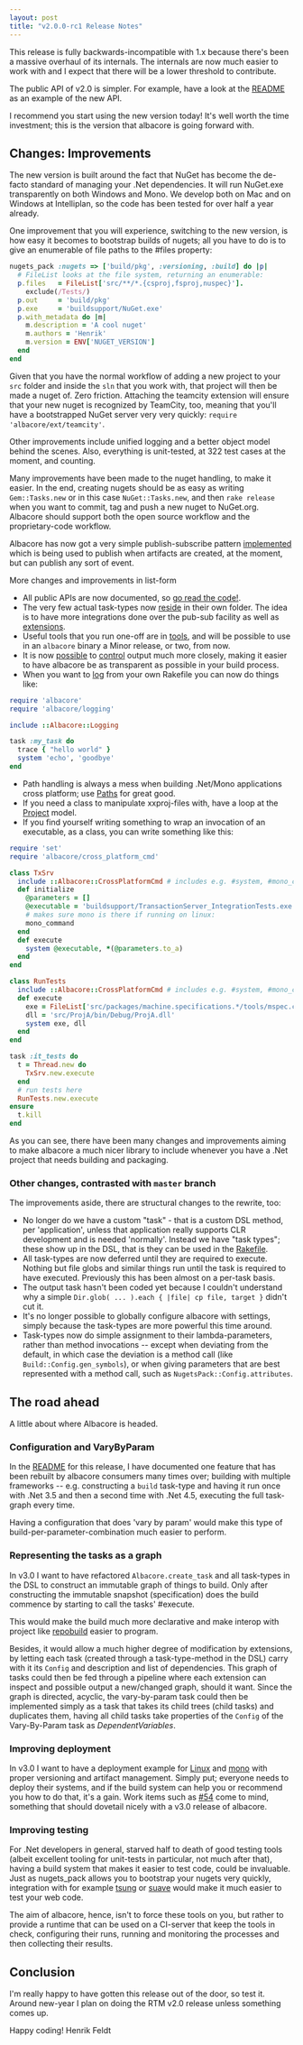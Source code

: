 ```yaml
---
layout: post
title: "v2.0.0-rc1 Release Notes"
---
```


This release is fully backwards-incompatible with 1.x because there's been a
massive overhaul of its internals. The internals are now much easier to work
with and I expect that there will be a lower threshold to contribute.

The public API of v2.0 is simpler. For example, have a look at the
[README](https://github.com/Albacore/albacore/blob/v2.0.0.rc.1/README.md) as an
example of the new API.

I recommend you start using the new version today! It's well worth the time
investment; this is the version that albacore is going forward with.

## Changes: Improvements

The new version is built around the fact that NuGet has become the de-facto
standard of managing your .Net dependencies. It will run NuGet.exe transparently
on both Windows and Mono. We develop both on Mac and on Windows at Intelliplan,
so the code has been tested for over half a year already.

One improvement that you will experience, switching to the new version, is how
easy it becomes to bootstrap builds of nugets; all you have to do is to give an
enumerable of file paths to the #files property:

``` ruby
nugets_pack :nugets => ['build/pkg', :versioning, :build] do |p|
  # FileList looks at the file system, returning an enumerable:
  p.files   = FileList['src/**/*.{csproj,fsproj,nuspec}'].
    exclude(/Tests/)
  p.out     = 'build/pkg'
  p.exe     = 'buildsupport/NuGet.exe'
  p.with_metadata do |m|
    m.description = 'A cool nuget'
    m.authors = 'Henrik'
    m.version = ENV['NUGET_VERSION']
  end
end
```

Given that you have the normal workflow of adding a new project to your `src`
folder and inside the `sln` that you work with, that project will then be made a
nuget of. Zero friction. Attaching the teamcity extension will ensure that your
new nuget is recognized by TeamCity, too, meaning that you'll have a
bootstrapped NuGet server very very quickly: 
`require 'albacore/ext/teamcity'`.

Other improvements include unified logging and a better object model behind the
scenes. Also, everything is unit-tested, at 322 test cases at the moment, and
counting.

Many improvements have been made to the nuget handling, to make it easier. In
the end, creating nugets should be as easy as writing `Gem::Tasks.new` or in
this case `NuGet::Tasks.new`, and then `rake release` when you want to commit,
tag and push a new nuget to NuGet.org. Albacore should support both the open
source workflow and the proprietary-code workflow.

Albacore has now got a very simple publish-subscribe pattern
[implemented](https://github.com/Albacore/albacore/blob/v2.0.0.rc.1/lib/albacore/albacore_module.rb#L43)
which is being used to publish when artifacts are created, at the moment, but
can publish any sort of event.

More changes and improvements in list-form

 - All public APIs are now documented, so 
   [go read the code!](https://github.com/Albacore/albacore/tree/v2.0.0.rc.1/lib/albacore).
 - The very few actual task-types now
   [reside](https://github.com/Albacore/albacore/tree/v2.0.0.rc.1/lib/albacore/task_types)
   in their own folder. The idea is to have more integrations done over the
   pub-sub facility as well as
   [extensions](https://github.com/Albacore/albacore/tree/v2.0.0.rc.1/lib/albacore/ext).
 - Useful tools that you run one-off are in
   [tools](https://github.com/Albacore/albacore/tree/v2.0.0.rc.1/lib/albacore/tools),
   and will be possible to use in an `albacore` binary a Minor release, or two,
   from now.
 - It is now
   [possible](https://github.com/Albacore/albacore/blob/v2.0.0.rc.1/lib/albacore/application.rb#L16)
   to
   [control](https://github.com/Albacore/albacore/blob/v2.0.0.rc.1/lib/albacore/albacore_module.rb#L17)
   output much more closely, making it easier to have albacore be as transparent
   as possible in your build process.
 - When you want to
   [log](https://github.com/Albacore/albacore/blob/v2.0.0.rc.1/lib/albacore/logging.rb)
   from your own Rakefile you can now do things like:

``` ruby
require 'albacore'
require 'albacore/logging'

include ::Albacore::Logging

task :my_task do
  trace { "hello world" }
  system 'echo', 'goodbye'
end
```

 - Path handling is always a mess when building .Net/Mono applications cross
    platform; use
   [Paths](https://github.com/Albacore/albacore/blob/v2.0.0.rc.1/lib/albacore/paths.rb)
   for great good.
 - If you need a class to manipulate xxproj-files with, have a loop at the
   [Project](https://github.com/Albacore/albacore/blob/v2.0.0.rc.1/lib/albacore/project.rb)
   model.
 - If you find yourself writing something to wrap an invocation of an
   executable, as a class, you can write something like this:

``` ruby
require 'set'
require 'albacore/cross_platform_cmd'

class TxSrv
  include ::Albacore::CrossPlatformCmd # includes e.g. #system, #mono_command
  def initialize
    @parameters = []
    @executable = 'buildsupport/TransactionServer_IntegrationTests.exe'
    # makes sure mono is there if running on linux:
    mono_command
  end
  def execute
    system @executable, *(@parameters.to_a)
  end
end

class RunTests
  include ::Albacore::CrossPlatformCmd # includes e.g. #system, #mono_command
  def execute
    exe = FileList['src/packages/machine.specifications.*/tools/mspec.clr4.exe'].first
    dll = 'src/ProjA/bin/Debug/ProjA.dll'
    system exe, dll
  end
end

task :it_tests do
  t = Thread.new do
    TxSrv.new.execute
  end
  # run tests here
  RunTests.new.execute
ensure
  t.kill
end
```

As you can see, there have been many changes and improvements aiming to make
albacore a much nicer library to include whenever you have a .Net project that
needs building and packaging.

### Other changes, contrasted with `master` branch

The improvements aside, there are structural changes to the rewrite, too:

 - No longer do we have a custom "task" - that is a custom DSL method, per
   'application', unless that application really supports CLR development and is
   needed 'normally'. Instead we have "task types"; these show up in the DSL,
   that is they can be used in the
   [Rakefile](https://github.com/Albacore/albacore/blob/v2.0.0.rc.1/lib/albacore/dsl.rb).
 - All task-types are now deferred until they are required to execute. Nothing
   but file globs and similar things run until the task is required to have
   executed. Previously this has been almost on a per-task basis.
 - The output task hasn't been coded yet because I couldn't understand why a
   simple `Dir.glob( ... ).each { |file| cp file, target }` didn't cut it.
 - It's no longer possible to globally configure albacore with settings, simply
   because the task-types are more powerful this time around.
 - Task-types now do simple assignment to their lambda-parameters, rather than
   method invocations -- except when deviating from the default, in which case
   the deviation is a method call (like `Build::Config.gen_symbols`), or when
   giving parameters that are best represented with a method call, such as
   `NugetsPack::Config.attributes`.

## The road ahead

A little about where Albacore is headed.

### Configuration and VaryByParam

In the [README](https://github.com/Albacore/albacore/tree/v2.0.0.rc.1#ideas) for
this release, I have documented one feature that has been rebuilt by albacore
consumers many times over; building with multiple frameworks -- e.g.
constructing a `build` task-type and having it run once with .Net 3.5 and then a
second time with .Net 4.5, executing the full task-graph every time.

Having a configuration that does 'vary by param' would make this type of
build-per-parameter-combination much easier to perform.

### Representing the tasks as a graph

In v3.0 I want to have refactored `Albacore.create_task` and all task-types in
the DSL to construct an immutable graph of things to build. Only after
constructing the immutable snapshot (specification) does the build commence by
starting to call the tasks' #execute.

This would make the build much more declarative and make interop with project
like [repobuild](https://github.com/chrisvana/repobuild) easier to program.

Besides, it would allow a much higher degree of modification by extensions, by
letting each task (created through a task-type-method in the DSL) carry with it
its `Config` and description and list of dependencies. This graph of tasks could
then be fed through a pipeline where each extension can inspect and possible
output a new/changed graph, should it want. Since the graph is directed,
acyclic, the vary-by-param task could then be implemented simply as a task that
takes its child trees (child tasks) and duplicates them, having all child tasks
take properties of the `Config` of the Vary-By-Param task as
*DependentVariables*.

### Improving deployment

In v3.0 I want to have a deployment example for
[Linux](http://linux.die.net/man/8/yum) and
[mono](http://fsharp.org/use/linux/) with proper versioning and artifact
management. Simply put; everyone needs to deploy their systems, and if the build
system can help you or recommend you how to do that, it's a gain. Work items
such as [#54](https://github.com/jordansissel/fpm/issues/54) come to mind,
something that should dovetail nicely with a v3.0 release of albacore.

### Improving testing

For .Net developers in general, starved half to death of good testing tools
(albeit excellent tooling for unit-tests in particular, not much after that),
having a build system that makes it easier to test code, could be invaluable.
Just as nugets_pack allows you to bootstrap your nugets very quickly,
integration with for example
[tsung](http://tsung.erlang-projects.org/user_manual/index.html) or
[suave](http://suave.io/) would make it much easier to test your web code.

The aim of albacore, hence, isn't to force these tools on you, but rather to
provide a runtime that can be used on a CI-server that keep the tools in check,
configuring their runs, running and monitoring the processes and then collecting
their results.

## Conclusion

I'm really happy to have gotten this release out of the door, so test it. Around
new-year I plan on doing the RTM v2.0 release unless something comes up.

Happy coding!
Henrik Feldt
